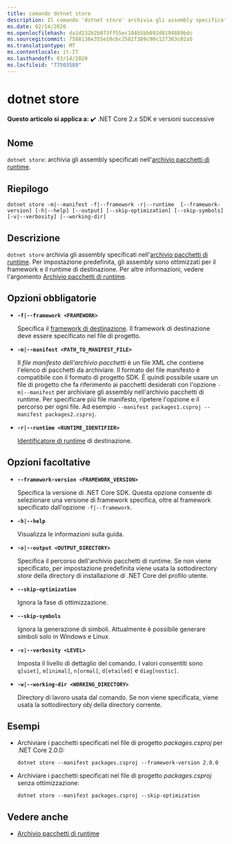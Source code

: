 ```yaml
---
title: comando dotnet store
description: Il comando 'dotnet store' archivia gli assembly specificati nell'archivio pacchetti di runtime.
ms.date: 02/14/2020
ms.openlocfilehash: da1d132b2b873ff55ec104b5bb092d0194889bdc
ms.sourcegitcommit: 7588136e355e10cbc2582f389c90c127363c02a5
ms.translationtype: MT
ms.contentlocale: it-IT
ms.lasthandoff: 03/14/2020
ms.locfileid: "77503589"
---
```

# <a name="dotnet-store"></a>dotnet store

**Questo articolo si applica a:** ✔️ .NET Core 2.x SDK e versioni successive

## <a name="name"></a>Nome

`dotnet store`: archivia gli assembly specificati nell'[archivio pacchetti di runtime](../deploying/runtime-store.md).

## <a name="synopsis"></a>Riepilogo

```dotnetcli
dotnet store -m|--manifest -f|--framework -r|--runtime  [--framework-version] [-h|--help] [--output] [--skip-optimization] [--skip-symbols] [-v|--verbosity] [--working-dir]
```

## <a name="description"></a>Descrizione

`dotnet store` archivia gli assembly specificati nell'[archivio pacchetti di runtime](../deploying/runtime-store.md). Per impostazione predefinita, gli assembly sono ottimizzati per il framework e il runtime di destinazione. Per altre informazioni, vedere l'argomento [Archivio pacchetti di runtime](../deploying/runtime-store.md).

## <a name="required-options"></a>Opzioni obbligatorie

- **`-f|--framework <FRAMEWORK>`**

  Specifica il [framework di destinazione](../../standard/frameworks.md). Il framework di destinazione deve essere specificato nel file di progetto.

- **`-m|--manifest <PATH_TO_MANIFEST_FILE>`**

  Il *file manifesto dell'archivio pacchetti* è un file XML che contiene l'elenco di pacchetti da archiviare. Il formato del file manifesto è compatibile con il formato di progetto SDK. È quindi possibile usare un file di progetto che fa riferimento ai pacchetti desiderati con l'opzione `-m|--manifest` per archiviare gli assembly nell'archivio pacchetti di runtime. Per specificare più file manifesto, ripetere l'opzione e il percorso per ogni file. Ad esempio `--manifest packages1.csproj --manifest packages2.csproj`.

- **`-r|--runtime <RUNTIME_IDENTIFIER>`**

  [Identificatore di runtime](../rid-catalog.md) di destinazione.

## <a name="optional-options"></a>Opzioni facoltative

- **`--framework-version <FRAMEWORK_VERSION>`**

  Specifica la versione di .NET Core SDK. Questa opzione consente di selezionare una versione di framework specifica, oltre al framework specificato dall'opzione `-f|--framework`.

- **`-h|--help`**

  Visualizza le informazioni sulla guida.

- **`-o|--output <OUTPUT_DIRECTORY>`**

  Specifica il percorso dell'archivio pacchetti di runtime. Se non viene specificato, per impostazione predefinita viene usata la sottodirectory *store* della directory di installazione di .NET Core del profilo utente.

- **`--skip-optimization`**

  Ignora la fase di ottimizzazione.

- **`--skip-symbols`**

  Ignora la generazione di simboli. Attualmente è possibile generare simboli solo in Windows e Linux.

- **`-v|--verbosity <LEVEL>`**

  Imposta il livello di dettaglio del comando. I valori consentiti sono `q[uiet]`, `m[inimal]`, `n[ormal]`, `d[etailed]` e `diag[nostic]`.

- **`-w|--working-dir <WORKING_DIRECTORY>`**

  Directory di lavoro usata dal comando. Se non viene specificata, viene usata la sottodirectory *obj* della directory corrente.

## <a name="examples"></a>Esempi

- Archiviare i pacchetti specificati nel file di progetto *packages.csproj* per .NET Core 2.0.0:

  ```dotnetcli
  dotnet store --manifest packages.csproj --framework-version 2.0.0
  ```

- Archiviare i pacchetti specificati nel file di progetto *packages.csproj* senza ottimizzazione:

  ```dotnetcli
  dotnet store --manifest packages.csproj --skip-optimization
  ```

## <a name="see-also"></a>Vedere anche

- [Archivio pacchetti di runtime](../deploying/runtime-store.md)
